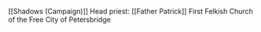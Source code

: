 [[Shadows (Campaign)]]
Head priest: [[Father Patrick]]
First Felkish Church of the Free City of Petersbridge